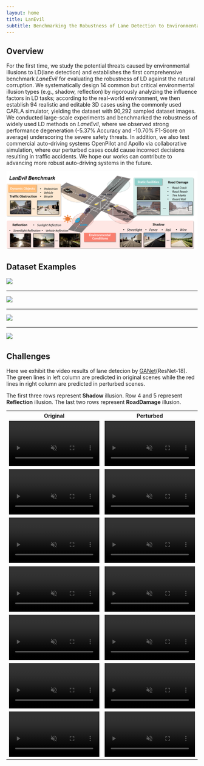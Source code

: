 ```yaml
---
layout: home
title: LanEvil
subtitle: Benchmarking the Robustness of Lane Detection to Environmental Illusions
---
```


## Overview  

For the first time, we study the potential threats caused by environmental illusions to LD(lane detection) and establishes the first comprehensive benchmark *LaneEvil* for evaluating the robustness of LD against the natural corruption. We systematically design 14 common but critical environmental illusion types (e.g., shadow, reflection) by rigorously analyzing the influence factors in LD tasks; according to the real-world environment, we then establish 94 realistic and editable 3D cases using the commonly used CARLA simulator, yielding the dataset with 90,292 sampled dataset images. We conducted large-scale experiments and benchmarked the robustness of widely used LD methods on *LaneEvil*, where we observed strong performance degeneration (-5.37% Accuracy and -10.70% F1-Score on average) underscoring the severe safety threats. In addition, we also test commercial auto-driving systems OpenPilot and Apollo via collaborative simulation, where our perturbed cases could cause incorrect decisions resulting in traffic accidents. We hope our works can contribute to advancing more robust auto-driving systems in the future.

<!--<object data="/assets/img/framework_v2.pdf" type="application/pdf" > 
    <embed src="/assets/img/framework_v2.pdf"> 
    </embed> 
</object> -->

![](/assets/img/framework.png)

## Dataset Examples

![](/assets/img/RoadDamage.png)

---

![](/assets/img/TrafficObstruction.png)

---

![](/assets/img/Shadow.png)

---

![](/assets/img/Reflection.png)

## Challenges

Here we exhibit the video results of lane detecion by <a href="https://github.com/Wolfwjs/GANet">GANet</a>(ResNet-18). The green lines in left column are predicted in original scenes while the red lines in right column are predicted in perturbed scenes.

The first three rows represent **Shadow** illusion. Row 4 and 5 represent **Reflection** illusion. The last two rows represent **RoadDamage** illusion.

<div>
<table border="0" style="max-width:100%; border-collapse: collapse; text-align:center;">
    <col align="center" width="50%">
    <col align="center"  width="50%">
    <tr>
        <th style="text-align:center; border: none">Original</th>
        <th style="text-align:center; border: none">Perturbed</th>
    </tr>
    <tr>
        <td style="border: none">
            <video controls autoplay loop muted width="100%">
                <source src="./assets/mp4s/Shadow/Rails/StraightAhead_Aside03_1_origin.mp4" type="video/mp4"> 
            </video>
        </td>
        <td style="border: none">
            <video controls autoplay loop muted width="100%">
                <source src="./assets/mp4s/Shadow/Rails/StraightAhead_Aside03_1_alt38azm280.mp4" type="video/mp4">
            </video> 
        </td>
    </tr>
    <tr>
        <td style="border: none">
            <video controls autoplay loop muted width="100%">
                <source src="./assets/mp4s/Shadow/Rails/Uphill_Aside05_1_origin.mp4" type="video/mp4"> 
            </video>
        </td>
        <td style="border: none">
            <video controls autoplay loop muted width="100%">
                <source src="./assets/mp4s/Shadow/Rails/Uphill_Aside05_1_alt30azm90.mp4" type="video/mp4"> 
            </video>
        </td>
    </tr>
    <tr>
        <td style="border: none">
            <video controls autoplay loop muted width="100%">
                <source src="./assets/mp4s/Shadow/Fence/StraightAhead_Grid03_1_origin.mp4" type="video/mp4"> 
            </video>
        </td>
        <td style="border: none">
            <video controls autoplay loop muted width="100%">
                <source src="./assets/mp4s/Shadow/Fence/StraightAhead_Grid03_1_alt9azm350.mp4" type="video/mp4"> 
            </video>
        </td>
    </tr>
    <tr>
        <td style="border: none">
            <video controls autoplay loop muted width="100%">
                <source src="./assets/mp4s/Reflection/SunLight/Bend_t06_1_origin.mp4" type="video/mp4"> 
            </video>
        </td>
        <td style="border: none">
            <video controls autoplay loop muted width="100%">
                <source src="./assets/mp4s/Reflection/SunLight/Bend_t06_1_pd70alt10.mp4"> 
            </video>
        </td>
    </tr>
    <tr>
        <td style="border: none">
            <video controls autoplay loop muted width="100%">
                <source src="./assets/mp4s/Reflection/StreetLight/StraightAhead_t03_2_wh_origin.mp4" type="video/mp4"> 
            </video>
        </td>
        <td style="border: none">
            <video controls autoplay loop muted width="100%">
                <source src="./assets/mp4s/Reflection/StreetLight/StraightAhead_t03_2_wh_pd70.mp4"> 
            </video>
        </td>
    </tr>
    <tr>
        <td style="border: none">
            <video controls autoplay loop muted width="100%">
                <source src="./assets/mp4s/RoadInfrastructure/Fence/Turning_White01_1_azm45alt30_origin.mp4" type="video/mp4"> 
            </video>
        </td>
        <td style="border: none">
            <video controls autoplay loop muted width="100%">
                <source src="./assets/mp4s/RoadInfrastructure/Fence/Turning_White01_1_azm45alt30_fence.mp4"> 
            </video>
        </td>
    </tr>
    <tr>
        <td style="border: none">
            <video controls autoplay loop muted width="100%">
                <source src="./assets/mp4s/RoadInfrastructure/TireMarks/Turning_1_ClearNightInitial.mp4" type="video/mp4"> 
            </video>
        </td>
        <td style="border: none">
            <video controls autoplay loop muted width="100%">
                <source src="./assets/mp4s/RoadInfrastructure/TireMarks/Turning_1_ClearNight.mp4"> 
            </video>
        </td>
    </tr>
</table>
</div>
